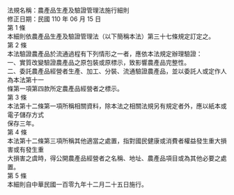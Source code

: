 法規名稱：農產品生產及驗證管理法施行細則  
修正日期：民國 110 年 06 月 15 日  
第 1 條  
本細則依農產品生產及驗證管理法（以下簡稱本法）第三十七條規定訂定之。  
第 2 條  
本法驗證農產品於流通過程有下列情形之一者，應依本法規定辦理驗證：  
一、實質改變驗證農產品之原包裝或原標示，致影響農產品完整性。  
二、委託農產品經營者生產、加工、分裝、流通驗證農產品，並以委託人或定作人為本法第十一  
條第一項第四款所定農產品經營者之標示。  
第 3 條  
本法第十二條第一項所稱相關資料，除本法之相關法規另有規定者外，應以紙本或電子儲存方式  
保存三年。  
第 4 條  
本法第十二條第三項所稱其他適當之處置，指對國民健康或消費者權益發生重大損害或有發生重  
大損害之虞時，得公開農產品經營者之名稱、地址、農產品項目或為其他必要之處置。  
第 5 條  
本細則自中華民國一百零九年十二月二十五日施行。  


